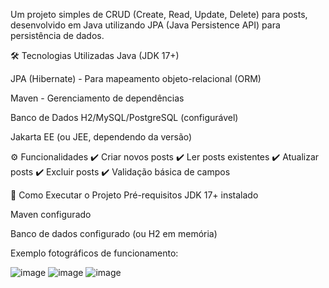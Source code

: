 Um projeto simples de CRUD (Create, Read, Update, Delete) para posts, desenvolvido em Java utilizando JPA (Java Persistence API) para persistência de dados.

🛠️ Tecnologias Utilizadas
Java (JDK 17+)

JPA (Hibernate) - Para mapeamento objeto-relacional (ORM)

Maven - Gerenciamento de dependências

Banco de Dados H2/MySQL/PostgreSQL (configurável)

Jakarta EE (ou JEE, dependendo da versão)

⚙️ Funcionalidades
✔️ Criar novos posts
✔️ Ler posts existentes
✔️ Atualizar posts
✔️ Excluir posts
✔️ Validação básica de campos

🚀 Como Executar o Projeto
Pré-requisitos
JDK 17+ instalado

Maven configurado

Banco de dados configurado (ou H2 em memória)

Exemplo fotográficos de funcionamento:

![image](https://github.com/user-attachments/assets/9cc7d7c4-37f0-43e3-80a2-73bc29012604)
![image](https://github.com/user-attachments/assets/b58ca777-50fc-426a-b683-eafe7f8d815b)
![image](https://github.com/user-attachments/assets/463be1e1-f480-47e1-bdad-af32048b15e2)


